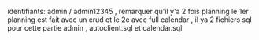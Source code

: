 
identifiants: admin / admin12345 , remarquer qu'il y'a 2 fois planning 
le 1er planning est fait avec un crud et le 2e avec full calendar , il ya 2 fichiers sql pour cette partie admin , autoclient.sql et calendar.sql


